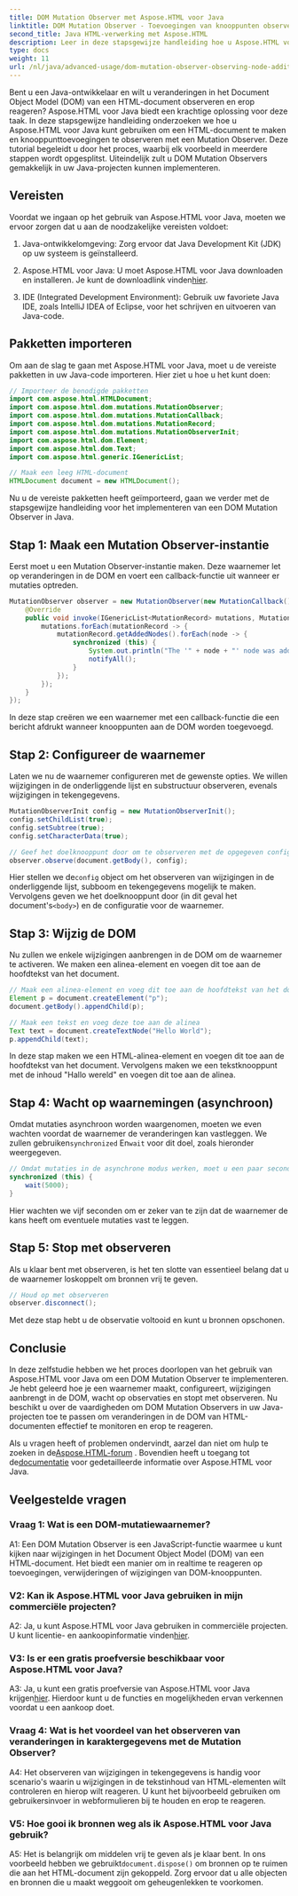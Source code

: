```yaml
---
title: DOM Mutation Observer met Aspose.HTML voor Java
linktitle: DOM Mutation Observer - Toevoegingen van knooppunten observeren
second_title: Java HTML-verwerking met Aspose.HTML
description: Leer in deze stapsgewijze handleiding hoe u Aspose.HTML voor Java kunt gebruiken om een DOM Mutation Observer te implementeren. Bewaak en reageer effectief op DOM-veranderingen.
type: docs
weight: 11
url: /nl/java/advanced-usage/dom-mutation-observer-observing-node-additions/
---
```


Bent u een Java-ontwikkelaar en wilt u veranderingen in het Document Object Model (DOM) van een HTML-document observeren en erop reageren? Aspose.HTML voor Java biedt een krachtige oplossing voor deze taak. In deze stapsgewijze handleiding onderzoeken we hoe u Aspose.HTML voor Java kunt gebruiken om een HTML-document te maken en knooppunttoevoegingen te observeren met een Mutation Observer. Deze tutorial begeleidt u door het proces, waarbij elk voorbeeld in meerdere stappen wordt opgesplitst. Uiteindelijk zult u DOM Mutation Observers gemakkelijk in uw Java-projecten kunnen implementeren.

## Vereisten

Voordat we ingaan op het gebruik van Aspose.HTML voor Java, moeten we ervoor zorgen dat u aan de noodzakelijke vereisten voldoet:

1. Java-ontwikkelomgeving: Zorg ervoor dat Java Development Kit (JDK) op uw systeem is geïnstalleerd.

2.  Aspose.HTML voor Java: U moet Aspose.HTML voor Java downloaden en installeren. Je kunt de downloadlink vinden[hier](https://releases.aspose.com/html/java/).

3. IDE (Integrated Development Environment): Gebruik uw favoriete Java IDE, zoals IntelliJ IDEA of Eclipse, voor het schrijven en uitvoeren van Java-code.

## Pakketten importeren

Om aan de slag te gaan met Aspose.HTML voor Java, moet u de vereiste pakketten in uw Java-code importeren. Hier ziet u hoe u het kunt doen:

```java
// Importeer de benodigde pakketten
import com.aspose.html.HTMLDocument;
import com.aspose.html.dom.mutations.MutationObserver;
import com.aspose.html.dom.mutations.MutationCallback;
import com.aspose.html.dom.mutations.MutationRecord;
import com.aspose.html.dom.mutations.MutationObserverInit;
import com.aspose.html.dom.Element;
import com.aspose.html.dom.Text;
import com.aspose.html.generic.IGenericList;

// Maak een leeg HTML-document
HTMLDocument document = new HTMLDocument();
```

Nu u de vereiste pakketten heeft geïmporteerd, gaan we verder met de stapsgewijze handleiding voor het implementeren van een DOM Mutation Observer in Java.

## Stap 1: Maak een Mutation Observer-instantie

Eerst moet u een Mutation Observer-instantie maken. Deze waarnemer let op veranderingen in de DOM en voert een callback-functie uit wanneer er mutaties optreden.

```java
MutationObserver observer = new MutationObserver(new MutationCallback() {
    @Override
    public void invoke(IGenericList<MutationRecord> mutations, MutationObserver mutationObserver) {
        mutations.forEach(mutationRecord -> {
            mutationRecord.getAddedNodes().forEach(node -> {
                synchronized (this) {
                    System.out.println("The '" + node + "' node was added to the document.");
                    notifyAll();
                }
            });
        });
    }
});
```

In deze stap creëren we een waarnemer met een callback-functie die een bericht afdrukt wanneer knooppunten aan de DOM worden toegevoegd.

## Stap 2: Configureer de waarnemer

Laten we nu de waarnemer configureren met de gewenste opties. We willen wijzigingen in de onderliggende lijst en substructuur observeren, evenals wijzigingen in tekengegevens.

```java
MutationObserverInit config = new MutationObserverInit();
config.setChildList(true);
config.setSubtree(true);
config.setCharacterData(true);

// Geef het doelknooppunt door om te observeren met de opgegeven configuratie
observer.observe(document.getBody(), config);
```

 Hier stellen we de`config` object om het observeren van wijzigingen in de onderliggende lijst, subboom en tekengegevens mogelijk te maken. Vervolgens geven we het doelknooppunt door (in dit geval het document's`<body>`) en de configuratie voor de waarnemer.

## Stap 3: Wijzig de DOM

Nu zullen we enkele wijzigingen aanbrengen in de DOM om de waarnemer te activeren. We maken een alinea-element en voegen dit toe aan de hoofdtekst van het document.

```java
// Maak een alinea-element en voeg dit toe aan de hoofdtekst van het document
Element p = document.createElement("p");
document.getBody().appendChild(p);

// Maak een tekst en voeg deze toe aan de alinea
Text text = document.createTextNode("Hello World");
p.appendChild(text);
```

In deze stap maken we een HTML-alinea-element en voegen dit toe aan de hoofdtekst van het document. Vervolgens maken we een tekstknooppunt met de inhoud "Hallo wereld" en voegen dit toe aan de alinea.

## Stap 4: Wacht op waarnemingen (asynchroon)

Omdat mutaties asynchroon worden waargenomen, moeten we even wachten voordat de waarnemer de veranderingen kan vastleggen. We zullen gebruiken`synchronized` En`wait` voor dit doel, zoals hieronder weergegeven.

```java
// Omdat mutaties in de asynchrone modus werken, moet u een paar seconden wachten
synchronized (this) {
    wait(5000);
}
```

Hier wachten we vijf seconden om er zeker van te zijn dat de waarnemer de kans heeft om eventuele mutaties vast te leggen.

## Stap 5: Stop met observeren

Als u klaar bent met observeren, is het ten slotte van essentieel belang dat u de waarnemer loskoppelt om bronnen vrij te geven.

```java
// Houd op met observeren
observer.disconnect();
```

Met deze stap hebt u de observatie voltooid en kunt u bronnen opschonen.

## Conclusie

In deze zelfstudie hebben we het proces doorlopen van het gebruik van Aspose.HTML voor Java om een DOM Mutation Observer te implementeren. Je hebt geleerd hoe je een waarnemer maakt, configureert, wijzigingen aanbrengt in de DOM, wacht op observaties en stopt met observeren. Nu beschikt u over de vaardigheden om DOM Mutation Observers in uw Java-projecten toe te passen om veranderingen in de DOM van HTML-documenten effectief te monitoren en erop te reageren.

Als u vragen heeft of problemen ondervindt, aarzel dan niet om hulp te zoeken in de[Aspose.HTML-forum](https://forum.aspose.com/) . Bovendien heeft u toegang tot de[documentatie](https://reference.aspose.com/html/java/) voor gedetailleerde informatie over Aspose.HTML voor Java.

## Veelgestelde vragen

### Vraag 1: Wat is een DOM-mutatiewaarnemer?

A1: Een DOM Mutation Observer is een JavaScript-functie waarmee u kunt kijken naar wijzigingen in het Document Object Model (DOM) van een HTML-document. Het biedt een manier om in realtime te reageren op toevoegingen, verwijderingen of wijzigingen van DOM-knooppunten.

### V2: Kan ik Aspose.HTML voor Java gebruiken in mijn commerciële projecten?

 A2: Ja, u kunt Aspose.HTML voor Java gebruiken in commerciële projecten. U kunt licentie- en aankoopinformatie vinden[hier](https://purchase.aspose.com/buy).

### V3: Is er een gratis proefversie beschikbaar voor Aspose.HTML voor Java?

 A3: Ja, u kunt een gratis proefversie van Aspose.HTML voor Java krijgen[hier](https://releases.aspose.com/). Hierdoor kunt u de functies en mogelijkheden ervan verkennen voordat u een aankoop doet.

### Vraag 4: Wat is het voordeel van het observeren van veranderingen in karaktergegevens met de Mutation Observer?

A4: Het observeren van wijzigingen in tekengegevens is handig voor scenario's waarin u wijzigingen in de tekstinhoud van HTML-elementen wilt controleren en hierop wilt reageren. U kunt het bijvoorbeeld gebruiken om gebruikersinvoer in webformulieren bij te houden en erop te reageren.

### V5: Hoe gooi ik bronnen weg als ik Aspose.HTML voor Java gebruik?

 A5: Het is belangrijk om middelen vrij te geven als je klaar bent. In ons voorbeeld hebben we gebruikt`document.dispose()` om bronnen op te ruimen die aan het HTML-document zijn gekoppeld. Zorg ervoor dat u alle objecten en bronnen die u maakt weggooit om geheugenlekken te voorkomen.